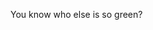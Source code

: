 You know who else is so green?

<!---
Poulpster/Poulpster is a ✨ special ✨ repository because its `README.md` (this file) appears on your GitHub profile.
You can click the Preview link to take a look at your changes.
--->

